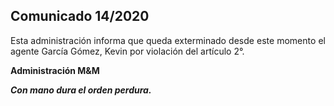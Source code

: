 ## Comunicado 14/2020

<p align="justify">
Esta administración informa que queda exterminado desde este momento el agente García Gómez, Kevin por violación del artículo 2°.

<b>Administración M&M<b>

<i>Con mano dura el orden perdura.</i>
